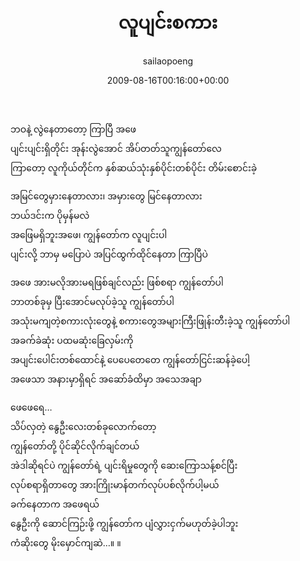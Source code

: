 ﻿---
_last_editor_used_jetpack: block-editor
_publicize_job_id: "59373917286"
_wp_old_date: "2021-06-09"
author: sailaopoeng
categories:
  - poems
date: "2009-08-16T00:16:00+00:00"
parent_post_id: null
post_id: "168"
timeline_notification: "1623206423"
title: လူပျင်းစကား
url: /2009/08/16/လူပျင်းစကား/

---
ဘဝနဲ့ လွဲနေတာတော့ ကြာပြီ အဖေ  
ပျင်းပျင်းရှိတိုင်း အုန်းလွဲအောင် အိပ်တတ်သူကျွန်တော်လေ  
ကြာတော့ လူကိုယ်တိုင်က နှစ်ဆယ်သုံးနှစ်ပိုင်းတစ်ပိုင်း တိမ်းစောင်းခဲ့

အမြင်တွေမှားနေတာလား၊ အမှားတွေ မြင်နေတာလား  
ဘယ်ဒင်းက ပိုမှန်မလဲ  
အဖြေမရှိဘူးအဖေ၊ ကျွန်တော်က လူပျင်းပါ  
ပျင်းလို့ ဘာမှ မပြောပဲ အပြင်ထွက်ထိုင်နေတာ ကြာပြီပဲ

အဖေ အားမလိုအားမရဖြစ်ချင်လည်း ဖြစ်စရာ ကျွန်တော်ပါ  
ဘာတစ်ခုမှ ပြီးအောင်မလုပ်ခဲ့သူ ကျွန်တော်ပါ  
အသုံးမကျတဲ့စကားလုံးတွေနဲ့ စကားတွေအများကြီးဖြုန်းတီးခဲ့သူ ကျွန်တော်ပါ  
အခက်ခဲဆုံး ပထမဆုံးခြေလှမ်းကို  
အပျင်းပေါင်းတစ်ထောင်နဲ့ ပေပေတေတေ ကျွန်တော်ငြင်းဆန်ခဲ့ပေါ့  
အဖေသာ အနားမှာရှိရင် အဆော်ခံထိမှာ အသေအချာ

ဖေဖေရေ…  
သိပ်လှတဲ့ နွေဦးလေးတစ်ခုလောက်တော့  
ကျွန်တော်တို့ ပိုင်ဆိုင်လိုက်ချင်တယ်  
အဲဒါဆိုရင်ပဲ ကျွန်တော်ရဲ့ ပျင်းရိမှုတွေကို ဆေးကြောသန့်စင်ပြီး  
လုပ်စရာရှိတာတွေ အားကြိုးမာန်တက်လုပ်ပစ်လိုက်ပါ့မယ်  
ခက်နေတာက အဖေရယ်  
နွေဦးကို ဆောင်ကြဉ်းဖို့ ကျွန်တော်က ပျံလွှားငှက်မဟုတ်ခဲ့ပါဘူး  
ကံဆိုးတွေ မိုးမှောင်ကျဆဲ…။ ။
